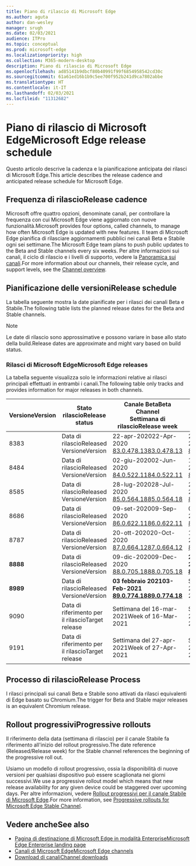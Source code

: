 ```yaml
---
title: Piano di rilascio di Microsoft Edge
ms.author: aguta
author: dan-wesley
manager: srugh
ms.date: 02/03/2021
audience: ITPro
ms.topic: conceptual
ms.prod: microsoft-edge
ms.localizationpriority: high
ms.collection: M365-modern-desktop
description: Piano di rilascio di Microsoft Edge
ms.openlocfilehash: ad85141b9dbcf80b40991f99f6854958542cd30c
ms.sourcegitcommit: 61a61ed16b1b9c5ee700f952b241d9ca7802abbe
ms.translationtype: HT
ms.contentlocale: it-IT
ms.lasthandoff: 02/03/2021
ms.locfileid: "11312682"
---
```

# <span data-ttu-id="fb2e8-103">Piano di rilascio di Microsoft Edge</span><span class="sxs-lookup"><span data-stu-id="fb2e8-103">Microsoft Edge release schedule</span></span>

<span data-ttu-id="fb2e8-104">Questo articolo descrive la cadenza e la pianificazione anticipata dei rilasci di Microsoft Edge.</span><span class="sxs-lookup"><span data-stu-id="fb2e8-104">This article describes the release cadence and anticipated release schedule for Microsoft Edge.</span></span>

## <span data-ttu-id="fb2e8-105">Frequenza di rilascio</span><span class="sxs-lookup"><span data-stu-id="fb2e8-105">Release cadence</span></span>

<span data-ttu-id="fb2e8-106">Microsoft offre quattro opzioni, denominate canali, per controllare la frequenza con cui Microsoft Edge viene aggiornato con nuove funzionalità.</span><span class="sxs-lookup"><span data-stu-id="fb2e8-106">Microsoft provides four options, called channels, to manage how often Microsoft Edge is updated with new features.</span></span> <span data-ttu-id="fb2e8-107">Il team di Microsoft Edge pianifica di rilasciare aggiornamenti pubblici nei canali Beta e Stabile ogni sei settimane.</span><span class="sxs-lookup"><span data-stu-id="fb2e8-107">The Microsoft Edge team plans to push public updates to the Beta and Stable channels every six weeks.</span></span> <span data-ttu-id="fb2e8-108">Per altre informazioni sui canali, il ciclo di rilascio e i livelli di supporto, vedere la [Panoramica sui canali](https://docs.microsoft.com/DeployEdge/microsoft-edge-channels#channel-overview).</span><span class="sxs-lookup"><span data-stu-id="fb2e8-108">For more information about our channels, their release cycle, and support levels, see the [Channel overview](https://docs.microsoft.com/DeployEdge/microsoft-edge-channels#channel-overview).</span></span>

## <span data-ttu-id="fb2e8-109">Pianificazione delle versioni</span><span class="sxs-lookup"><span data-stu-id="fb2e8-109">Release schedule</span></span>

<span data-ttu-id="fb2e8-110">La tabella seguente mostra la date pianificate per i rilasci dei canali Beta e Stabile.</span><span class="sxs-lookup"><span data-stu-id="fb2e8-110">The following table lists the planned release dates for the Beta and Stable channels.</span></span>

> [!NOTE]
> <span data-ttu-id="fb2e8-111">Le date di rilascio sono approssimative e possono variare in base allo stato della build.</span><span class="sxs-lookup"><span data-stu-id="fb2e8-111">Release dates are approximate and might vary based on build status.</span></span>

### <span data-ttu-id="fb2e8-112">Rilasci di Microsoft Edge</span><span class="sxs-lookup"><span data-stu-id="fb2e8-112">Microsoft Edge releases</span></span>

<span data-ttu-id="fb2e8-113">La tabella seguente visualizza solo le informazioni relative ai rilasci principali effettuati in entrambi i canali.</span><span class="sxs-lookup"><span data-stu-id="fb2e8-113">The following table only tracks and provides information for major releases in both channels.</span></span>

| <span data-ttu-id="fb2e8-114">Versione</span><span class="sxs-lookup"><span data-stu-id="fb2e8-114">Version</span></span> | <span data-ttu-id="fb2e8-115">Stato rilascio</span><span class="sxs-lookup"><span data-stu-id="fb2e8-115">Release status</span></span> | <span data-ttu-id="fb2e8-116">Canale Beta</span><span class="sxs-lookup"><span data-stu-id="fb2e8-116">Beta Channel</span></span><br><span data-ttu-id="fb2e8-117">Settimana di rilascio</span><span class="sxs-lookup"><span data-stu-id="fb2e8-117">Release week</span></span> | <span data-ttu-id="fb2e8-118">Canale Stable</span><span class="sxs-lookup"><span data-stu-id="fb2e8-118">Stable Channel</span></span><br><span data-ttu-id="fb2e8-119">Settimana di rilascio</span><span class="sxs-lookup"><span data-stu-id="fb2e8-119">Release week</span></span> |
|---------|-----|------|--------|
| <span data-ttu-id="fb2e8-120">83</span><span class="sxs-lookup"><span data-stu-id="fb2e8-120">83</span></span> | <span data-ttu-id="fb2e8-121">Data di rilascio</span><span class="sxs-lookup"><span data-stu-id="fb2e8-121">Released</span></span><br><span data-ttu-id="fb2e8-122">Versione</span><span class="sxs-lookup"><span data-stu-id="fb2e8-122">Version</span></span> | <span data-ttu-id="fb2e8-123">22-apr-2020</span><span class="sxs-lookup"><span data-stu-id="fb2e8-123">22-Apr-2020</span></span><br>[<span data-ttu-id="fb2e8-124">83.0.478.13</span><span class="sxs-lookup"><span data-stu-id="fb2e8-124">83.0.478.13</span></span>](https://docs.microsoft.com/DeployEdge/microsoft-edge-relnote-archive-beta-channel#version-83047813-april-22) | <span data-ttu-id="fb2e8-125">21-mag-2020</span><span class="sxs-lookup"><span data-stu-id="fb2e8-125">21-May-2020</span></span><br> [<span data-ttu-id="fb2e8-126">83.0.478.37</span><span class="sxs-lookup"><span data-stu-id="fb2e8-126">83.0.478.37</span></span>](https://docs.microsoft.com/DeployEdge/microsoft-edge-relnote-archive-stable-channel#version-83047837-may-21) |
| <span data-ttu-id="fb2e8-127">84</span><span class="sxs-lookup"><span data-stu-id="fb2e8-127">84</span></span> | <span data-ttu-id="fb2e8-128">Data di rilascio</span><span class="sxs-lookup"><span data-stu-id="fb2e8-128">Released</span></span><br><span data-ttu-id="fb2e8-129">Versione</span><span class="sxs-lookup"><span data-stu-id="fb2e8-129">Version</span></span> | <span data-ttu-id="fb2e8-130">02-giu-2020</span><span class="sxs-lookup"><span data-stu-id="fb2e8-130">02-Jun-2020</span></span><br>[<span data-ttu-id="fb2e8-131">84.0.522.11</span><span class="sxs-lookup"><span data-stu-id="fb2e8-131">84.0.522.11</span></span>](https://docs.microsoft.com/DeployEdge/microsoft-edge-relnote-archive-beta-channel#version-84052211-june-2) | <span data-ttu-id="fb2e8-132">16-lug-2020</span><span class="sxs-lookup"><span data-stu-id="fb2e8-132">16-Jul-2020</span></span><br> [<span data-ttu-id="fb2e8-133">84.0.522.40</span><span class="sxs-lookup"><span data-stu-id="fb2e8-133">84.0.522.40</span></span>](https://docs.microsoft.com/DeployEdge/microsoft-edge-relnote-archive-stable-channel#version-84052240-july-16) |
| <span data-ttu-id="fb2e8-134">85</span><span class="sxs-lookup"><span data-stu-id="fb2e8-134">85</span></span> | <span data-ttu-id="fb2e8-135">Data di rilascio</span><span class="sxs-lookup"><span data-stu-id="fb2e8-135">Released</span></span><br><span data-ttu-id="fb2e8-136">Versione</span><span class="sxs-lookup"><span data-stu-id="fb2e8-136">Version</span></span> | <span data-ttu-id="fb2e8-137">28-lug-2020</span><span class="sxs-lookup"><span data-stu-id="fb2e8-137">28-Jul-2020</span></span><br>[<span data-ttu-id="fb2e8-138">85.0.564.18</span><span class="sxs-lookup"><span data-stu-id="fb2e8-138">85.0.564.18</span></span>](https://docs.microsoft.com/DeployEdge/microsoft-edge-relnote-archive-beta-channel#version-85056418-july-28)  | <span data-ttu-id="fb2e8-139">27-ago-2020</span><span class="sxs-lookup"><span data-stu-id="fb2e8-139">27-Aug-2020</span></span><br>[<span data-ttu-id="fb2e8-140">85.0.564.41</span><span class="sxs-lookup"><span data-stu-id="fb2e8-140">85.0.564.41</span></span>](https://docs.microsoft.com/DeployEdge/microsoft-edge-relnote-stable-channel#version-85056441-august-27) |
| <span data-ttu-id="fb2e8-141">86</span><span class="sxs-lookup"><span data-stu-id="fb2e8-141">86</span></span> | <span data-ttu-id="fb2e8-142">Data di rilascio</span><span class="sxs-lookup"><span data-stu-id="fb2e8-142">Released</span></span><br><span data-ttu-id="fb2e8-143">Versione</span><span class="sxs-lookup"><span data-stu-id="fb2e8-143">Version</span></span> | <span data-ttu-id="fb2e8-144">09-set-2020</span><span class="sxs-lookup"><span data-stu-id="fb2e8-144">09-Sep-2020</span></span><br>[<span data-ttu-id="fb2e8-145">86.0.622.11</span><span class="sxs-lookup"><span data-stu-id="fb2e8-145">86.0.622.11</span></span>](https://docs.microsoft.com/DeployEdge/microsoft-edge-relnote-beta-channel#version-86062211-september-9) | <span data-ttu-id="fb2e8-146">09-ott-2020</span><span class="sxs-lookup"><span data-stu-id="fb2e8-146">09-Oct-2020</span></span><br>[<span data-ttu-id="fb2e8-147">86.0.622.38</span><span class="sxs-lookup"><span data-stu-id="fb2e8-147">86.0.622.38</span></span>](https://docs.microsoft.com/deployedge/microsoft-edge-relnote-stable-channel#version-86062238-october-9) |
| <span data-ttu-id="fb2e8-148">87</span><span class="sxs-lookup"><span data-stu-id="fb2e8-148">87</span></span> | <span data-ttu-id="fb2e8-149">Data di rilascio</span><span class="sxs-lookup"><span data-stu-id="fb2e8-149">Released</span></span><br><span data-ttu-id="fb2e8-150">Versione</span><span class="sxs-lookup"><span data-stu-id="fb2e8-150">Version</span></span> | <span data-ttu-id="fb2e8-151">20-ott-2020</span><span class="sxs-lookup"><span data-stu-id="fb2e8-151">20-Oct-2020</span></span><br>[<span data-ttu-id="fb2e8-152">87.0.664.12</span><span class="sxs-lookup"><span data-stu-id="fb2e8-152">87.0.664.12</span></span>](https://docs.microsoft.com/deployedge/microsoft-edge-relnote-beta-channel#version-87066412--october-20) | <span data-ttu-id="fb2e8-153">19-nov-2020</span><span class="sxs-lookup"><span data-stu-id="fb2e8-153">19-Nov-2020</span></span><br>[<span data-ttu-id="fb2e8-154">87.0.664.41</span><span class="sxs-lookup"><span data-stu-id="fb2e8-154">87.0.664.41</span></span>](https://docs.microsoft.com/deployedge/microsoft-edge-relnote-stable-channel#version-87066441-november-19) |
| **<span data-ttu-id="fb2e8-155">88</span><span class="sxs-lookup"><span data-stu-id="fb2e8-155">88</span></span>** | <span data-ttu-id="fb2e8-156">Data di rilascio</span><span class="sxs-lookup"><span data-stu-id="fb2e8-156">Released</span></span><br><span data-ttu-id="fb2e8-157">Versione</span><span class="sxs-lookup"><span data-stu-id="fb2e8-157">Version</span></span> | <span data-ttu-id="fb2e8-158">09-dic-2020</span><span class="sxs-lookup"><span data-stu-id="fb2e8-158">09-Dec-2020</span></span><br>[<span data-ttu-id="fb2e8-159">88.0.705.18</span><span class="sxs-lookup"><span data-stu-id="fb2e8-159">88.0.705.18</span></span>](https://docs.microsoft.com/deployedge/microsoft-edge-relnote-beta-channel#version-88070518-december-9) | **<span data-ttu-id="fb2e8-160">21-gen-2021</span><span class="sxs-lookup"><span data-stu-id="fb2e8-160">21-Jan-2021</span></span>**<br>**[<span data-ttu-id="fb2e8-161">88.0.705.50</span><span class="sxs-lookup"><span data-stu-id="fb2e8-161">88.0.705.50</span></span>](https://docs.microsoft.com/deployedge/microsoft-edge-relnote-stable-channel#version-88070550-january-21)**|
| **<span data-ttu-id="fb2e8-162">89</span><span class="sxs-lookup"><span data-stu-id="fb2e8-162">89</span></span>** | <span data-ttu-id="fb2e8-163">Data di rilascio</span><span class="sxs-lookup"><span data-stu-id="fb2e8-163">Released</span></span><br><span data-ttu-id="fb2e8-164">Versione</span><span class="sxs-lookup"><span data-stu-id="fb2e8-164">Version</span></span> | **<span data-ttu-id="fb2e8-165">03 febbraio 2021</span><span class="sxs-lookup"><span data-stu-id="fb2e8-165">03-Feb-2021</span></span>**<br>**[<span data-ttu-id="fb2e8-166">89.0.774.18</span><span class="sxs-lookup"><span data-stu-id="fb2e8-166">89.0.774.18</span></span>](https://docs.microsoft.com/deployedge/microsoft-edge-relnote-beta-channel#version-89077418-february-3)** | <span data-ttu-id="fb2e8-167">Settimana del 04-mar-2021</span><span class="sxs-lookup"><span data-stu-id="fb2e8-167">Week of 04-Mar-2021</span></span> |
| <span data-ttu-id="fb2e8-168">90</span><span class="sxs-lookup"><span data-stu-id="fb2e8-168">90</span></span> | <span data-ttu-id="fb2e8-169">Data di riferimento per il rilascio</span><span class="sxs-lookup"><span data-stu-id="fb2e8-169">Target release</span></span> | <span data-ttu-id="fb2e8-170">Settimana del 16-mar-2021</span><span class="sxs-lookup"><span data-stu-id="fb2e8-170">Week of 16-Mar-2021</span></span> | <span data-ttu-id="fb2e8-171">Settimana del 15-apr-2021</span><span class="sxs-lookup"><span data-stu-id="fb2e8-171">Week of 15-Apr-2021</span></span> |
| <span data-ttu-id="fb2e8-172">91</span><span class="sxs-lookup"><span data-stu-id="fb2e8-172">91</span></span> | <span data-ttu-id="fb2e8-173">Data di riferimento per il rilascio</span><span class="sxs-lookup"><span data-stu-id="fb2e8-173">Target release</span></span> | <span data-ttu-id="fb2e8-174">Settimana del 27-apr-2021</span><span class="sxs-lookup"><span data-stu-id="fb2e8-174">Week of 27-Apr-2021</span></span> | <span data-ttu-id="fb2e8-175">Settimana del 27-mag-2021</span><span class="sxs-lookup"><span data-stu-id="fb2e8-175">Week of 27-May-2021</span></span> |

## <span data-ttu-id="fb2e8-176">Processo di rilascio</span><span class="sxs-lookup"><span data-stu-id="fb2e8-176">Release Process</span></span>

<span data-ttu-id="fb2e8-177">I rilasci principali sui canali Beta e Stabile sono attivati da rilasci equivalenti di Edge basato su Chromium.</span><span class="sxs-lookup"><span data-stu-id="fb2e8-177">The trigger for Beta and Stable major releases is an equivalent Chromium release.</span></span>

## <span data-ttu-id="fb2e8-178">Rollout progressivi</span><span class="sxs-lookup"><span data-stu-id="fb2e8-178">Progressive rollouts</span></span>

<span data-ttu-id="fb2e8-179">Il riferimento della data (settimana di rilascio) per il canale Stabile fa riferimento all'inizio del rollout progressivo.</span><span class="sxs-lookup"><span data-stu-id="fb2e8-179">The date reference (Released/Release week) for the Stable channel references the beginning of the progressive roll out.</span></span>

<span data-ttu-id="fb2e8-180">Usiamo un modello di rollout progressivo, ossia la disponibilità di nuove versioni per qualsiasi dispositivo può essere scaglionata nei giorni successivi.</span><span class="sxs-lookup"><span data-stu-id="fb2e8-180">We use a progressive rollout model which means that new release availability for any given device could be staggered over upcoming days.</span></span> <span data-ttu-id="fb2e8-181">Per altre informazioni, vedere [Rollout progressivi per il canale Stabile di Microsoft Edge](microsoft-edge-update-progressive-rollout.md).</span><span class="sxs-lookup"><span data-stu-id="fb2e8-181">For more information, see [Progressive rollouts for Microsoft Edge Stable Channel](microsoft-edge-update-progressive-rollout.md).</span></span>

## <span data-ttu-id="fb2e8-182">Vedere anche</span><span class="sxs-lookup"><span data-stu-id="fb2e8-182">See also</span></span>

- [<span data-ttu-id="fb2e8-183">Pagina di destinazione di Microsoft Edge in modalità Enterprise</span><span class="sxs-lookup"><span data-stu-id="fb2e8-183">Microsoft Edge Enterprise landing page</span></span>](https://aka.ms/EdgeEnterprise)
- [<span data-ttu-id="fb2e8-184">Canali di Microsoft Edge</span><span class="sxs-lookup"><span data-stu-id="fb2e8-184">Microsoft Edge channels</span></span>](microsoft-edge-channels.md)
- [<span data-ttu-id="fb2e8-185">Download di canali</span><span class="sxs-lookup"><span data-stu-id="fb2e8-185">Channel downloads</span></span>](https://www.microsoft.com/edge/business/download)